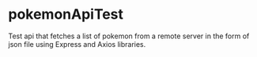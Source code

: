 ﻿# pokemonApiTest

 Test api that fetches a list of pokemon from a remote server in the form of json file
 using Express and Axios libraries. 
